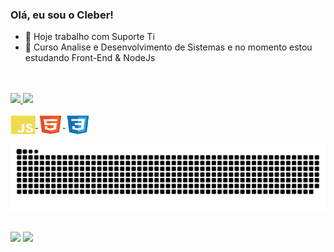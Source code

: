 ### Olá, eu sou o Cleber!
- 🔭 Hoje trabalho com Suporte Ti
- 🌱 Curso Analise e Desenvolvimento de Sistemas e no momento estou estudando Front-End & NodeJs

<div>
<br>
<br>
  <a href="https://github.com/clebercmsf">
  <img width="48%" src="https://github-readme-stats.vercel.app/api?username=clebercmsf&show_icons=true&theme=dracula&include_all_commits=true&count_private=true"/>
  <img width="40%" src="https://github-readme-stats.vercel.app/api/top-langs/?username=clebercmsf&layout=compact&langs_count=7&theme=dracula"/>
  
</div>
  
<div style="display: inline_block"><br>
  <img align="center" alt="Cleber-Js" height="30" width="40" src="https://raw.githubusercontent.com/devicons/devicon/master/icons/javascript/javascript-plain.svg">
  <img align="center" alt="Cleber-HTML" height="30" width="40" src="https://raw.githubusercontent.com/devicons/devicon/master/icons/html5/html5-original.svg">
  <img align="center" alt="Cleber-CSS" height="30" width="40" src="https://raw.githubusercontent.com/devicons/devicon/master/icons/css3/css3-original.svg">
  
  ![Snake animation](https://github.com/clebercmsf/clebercmsf/blob/output/github-contribution-grid-snake.svg)
</div>

##

<div> 
  <a href = "mailto:cleber.cmsf@gmail.com"><img src="https://img.shields.io/badge/-Gmail-%23333?style=for-the-badge&logo=gmail&logoColor=white" target="_blank"></a>
  <a href="https://www.linkedin.com/in/clebercmsf/" target="_blank"><img src="https://img.shields.io/badge/-LinkedIn-%230077B5?style=for-the-badge&logo=linkedin&logoColor=white" target="_blank"></a> 
</div>
